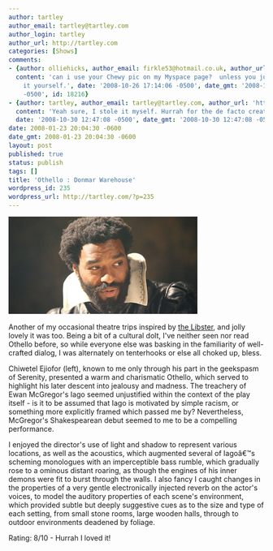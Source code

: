 ```yaml
---
author: tartley
author_email: tartley@tartley.com
author_login: tartley
author_url: http://tartley.com
categories: [Shows]
comments:
- {author: olliehicks, author_email: firkle53@hotmail.co.uk, author_url: 'http://teatoastandtelly.blogspot.com/',
  content: 'can i use your Chewy pic on my Myspace page?  unless you just pinched
    it yourself.', date: '2008-10-26 17:14:06 -0500', date_gmt: '2008-10-26 17:14:06
    -0500', id: 18216}
- {author: tartley, author_email: tartley@tartley.com, author_url: 'http://tartley.com',
  content: 'Yeah sure, I stole it myself. Hurrah for the de facto creative commons!',
  date: '2008-10-30 12:47:08 -0500', date_gmt: '2008-10-30 12:47:08 -0500', id: 18252}
date: 2008-01-23 20:04:30 -0600
date_gmt: 2008-01-23 20:04:30 -0600
layout: post
published: true
status: publish
tags: []
title: 'Othello : Donmar Warehouse'
wordpress_id: 235
wordpress_url: http://tartley.com/?p=235
---
```


![Chiwetel Ejiofor's Othello](/assets/2008/01/othello372.jpg)

Another of my occasional theatre trips inspired by [the
Libster](http://libbypenn.com), and jolly lovely it was too. Being a bit
of a cultural dolt, I've neither seen nor read Othello before, so while
everyone else was basking in the familiarity of well-crafted dialog, I
was alternately on tenterhooks or else all choked up, bless.

Chiwetel Ejiofor (left), known to me only through his part in the
geekspasm of Serenity, presented a warm and charismatic Othello, which
served to highlight his later descent into jealousy and madness. The
treachery of Ewan McGregor's Iago seemed unjustified within the context
of the play itself - is it to be assumed that Iago is motivated by
simple racism, or something more explicitly framed which passed me by?
Nevertheless, McGregor's Shakespearean debut seemed to me to be a
compelling performance.

I enjoyed the director's use of light and shadow to represent various
locations, as well as the acoustics, which augmented several of Iagoâ€™s
scheming monologues with an imperceptible bass rumble, which gradually
rose to a ominous distant roaring, as though the engines of his inner
demons were fit to burst through the walls. I also fancy I caught
changes in the properties of a very gentle electronically injected
reverb on the actor's voices, to model the auditory properties of each
scene's environment, which provided subtle but deeply suggestive cues as
to the size and type of each setting, from small stone rooms, large
wooden halls, through to outdoor environments deadened by foliage.

Rating: 8/10 - Hurrah I loved it!
